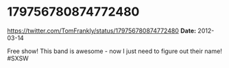 # 179756780874772480
https://twitter.com/TomFrankly/status/179756780874772480
**Date:** 2012-03-14

Free show! This band is awesome - now I just need to figure out their name! #SXSW
